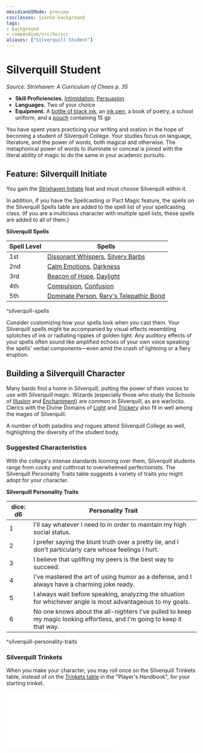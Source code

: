 ```yaml
---
obsidianUIMode: preview
cssclasses: json5e-background
tags:
- background
- compendium/src/5e/scc
aliases: ["Silverquill Student"]
---
```

# Silverquill Student
*Source: Strixhaven: A Curriculum of Chaos p. 35*  

- **Skill Proficiencies.** [Intimidation](_skills.md#Intimidation), [Persuasion](_skills.md#Persuasion)  
- **Languages.** Two of your choice  
- **Equipment.** A [bottle of black ink](ink-1-ounce-bottle.md), an [ink pen](ink-pen.md), a book of poetry, a school uniform, and a [pouch](pouch.md) containing 15 gp  

You have spent years practicing your writing and oration in the hope of becoming a student of Silverquill College. Your studies focus on language, literature, and the power of words, both magical and otherwise. The metaphorical power of words to illuminate or conceal is joined with the literal ability of magic to do the same in your academic pursuits.

## Feature: Silverquill Initiate

You gain the [Strixhaven Initiate](strixhaven-initiate-scc.md) feat and must choose Silverquill within it.

In addition, if you have the Spellcasting or Pact Magic feature, the spells on the Silverquill Spells table are added to the spell list of your spellcasting class. (If you are a multiclass character with multiple spell lists, these spells are added to all of them.)

**Silverquill Spells**

| Spell Level | Spells |
|-------------|--------|
| 1st | [Dissonant Whispers](dissonant-whispers.md), [Silvery Barbs](silvery-barbs-scc.md) |
| 2nd | [Calm Emotions](calm-emotions.md), [Darkness](darkness.md) |
| 3rd | [Beacon of Hope](beacon-of-hope.md), [Daylight](daylight.md) |
| 4th | [Compulsion](compulsion.md), [Confusion](confusion.md) |
| 5th | [Dominate Person](dominate-person.md), [Rary's Telepathic Bond](rarys-telepathic-bond.md) |
^silverquill-spells

Consider customizing how your spells look when you cast them. Your Silverquill spells might be accompanied by visual effects resembling splotches of ink or radiating ripples of golden light. Any auditory effects of your spells often sound like amplified echoes of your own voice speaking the spells' verbal components—even amid the crash of lightning or a fiery eruption.

## Building a Silverquill Character

Many bards find a home in Silverquill, putting the power of their voices to use with Silverquill magic. Wizards (especially those who study the Schools of [Illusion](wizard-school-of-illusion.md) and [Enchantment](wizard-school-of-enchantment.md)) are common in Silverquill, as are warlocks. Clerics with the Divine Domains of [Light](cleric-light-domain.md) and [Trickery](cleric-trickery-domain.md) also fit in well among the mages of Silverquill.

A number of both paladins and rogues attend Silverquill College as well, highlighting the diversity of the student body.

### Suggested Characteristics

With the college's intense standards looming over them, Silverquill students range from cocky and cutthroat to overwhelmed perfectionists. The Silverquill Personality Traits table suggests a variety of traits you might adopt for your character.

**Silverquill Personality Traits**

| dice: d6 | Personality Trait |
|----------|-------------------|
| 1 | I'll say whatever I need to in order to maintain my high social status. |
| 2 | I prefer saying the blunt truth over a pretty lie, and I don't particularly care whose feelings I hurt. |
| 3 | I believe that uplifting my peers is the best way to succeed. |
| 4 | I've mastered the art of using humor as a defense, and I always have a charming joke ready. |
| 5 | I always wait before speaking, analyzing the situation for whichever angle is most advantageous to my goals. |
| 6 | No one knows about the all-nighters I've pulled to keep my magic looking effortless, and I'm going to keep it that way. |
^silverquill-personality-traits

### Silverquill Trinkets

When you make your character, you may roll once on the Silverquill Trinkets table, instead of on the [Trinkets table](trinket.md) in the "Player's Handbook", for your starting trinket.

![Silverquill Trinkets](silverquill-trinkets-scc.md)